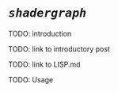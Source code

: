 # *`shadergraph`*

TODO: introduction

TODO: link to introductory post

TODO: link to LISP.md

TODO: Usage
